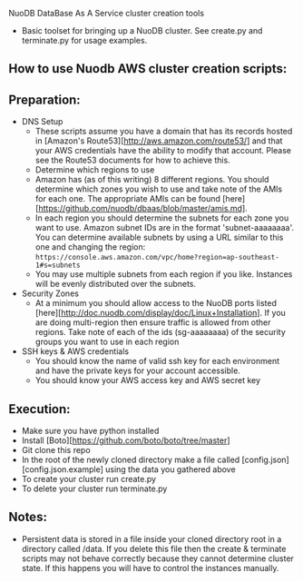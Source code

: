
NuoDB DataBase As A Service cluster creation tools
* Basic toolset for bringing up a NuoDB cluster. See create.py and terminate.py for usage examples.

## How to use Nuodb AWS cluster creation scripts:

## Preparation:
* DNS Setup
  * These scripts assume you have a domain that has its records hosted in [Amazon's Route53][http://aws.amazon.com/route53/] and that your AWS credentials have the ability to modify that account. Please see the Route53 documents for how to achieve this.
  * Determine which regions to use
  * Amazon has (as of this writing) 8 different regions. You should determine which zones you wish to use and take note of the AMIs for each one. The appropriate AMIs can be found [here][https://github.com/nuodb/dbaas/blob/master/amis.md].
  * In each region you should determine the subnets for each zone you want to use. Amazon subnet IDs are in the format 'subnet-aaaaaaaa'. You can determine available subnets by using a URL similar to this one and changing the region: `https://console.aws.amazon.com/vpc/home?region=ap-southeast-1#s=subnets`
  * You may use multiple subnets from each region if you like. Instances will be evenly distributed over the subnets.
* Security Zones
  * At a minimum you should allow access to the NuoDB ports listed [here][http://doc.nuodb.com/display/doc/Linux+Installation]. If you are doing multi-region then ensure traffic is allowed from other regions. Take note of each of the ids (sg-aaaaaaaa) of the security groups you want to use in each region
* SSH keys & AWS credentials
  * You should know the name of valid ssh key for each environment and have the private keys for your account accessible.
  * You should know your AWS access key and AWS secret key


## Execution:
* Make sure you have python installed
* Install [Boto][https://github.com/boto/boto/tree/master]
* Git clone this repo
* In the root of the newly cloned directory make a file called [config.json][config.json.example] using the data you gathered above
* To create your cluster run create.py
* To delete your cluster run terminate.py

## Notes:
* Persistent data is stored in a file inside your cloned directory root in a directory called /data. If you delete this file then the create & terminate scripts may not behave correctly because they cannot determine cluster state. If this happens you will have to control the instances manually. 


